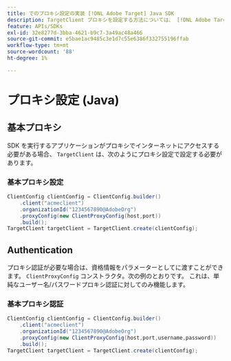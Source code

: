 ```yaml
---
title: でのプロキシ設定の実装 [!DNL Adobe Target] Java SDK
description: TargetClient プロキシを設定する方法については、 [!DNL Adobe Target] Java SDK。
feature: APIs/SDKs
exl-id: 32e8277d-3bba-4621-b9c7-3a49ac48a466
source-git-commit: e5bae1ac9485c3e1d7c55e6386f332755196ffab
workflow-type: tm+mt
source-wordcount: '88'
ht-degree: 1%

---
```


# プロキシ設定 (Java)

## 基本プロキシ

SDK を実行するアプリケーションがプロキシでインターネットにアクセスする必要がある場合、 `TargetClient` は、次のようにプロキシ設定で設定する必要があります。

### 基本プロキシ設定

```java {line-numbers="true"}
ClientConfig clientConfig = ClientConfig.builder()
    .client("acmeclient")
    .organizationId("1234567890@AdobeOrg")
    .proxyConfig(new ClientProxyConfig(host,port))
    .build();
TargetClient targetClient = TargetClient.create(clientConfig);
```

## Authentication

プロキシ認証が必要な場合は、資格情報をパラメーターとしてに渡すことができます。 `ClientProxyConfig` コンストラクタ。次の例のとおりです。 これは、単純なユーザー名/パスワードプロキシ認証に対してのみ機能します。

### 基本プロキシ認証

```java {line-numbers="true"}
ClientConfig clientConfig = ClientConfig.builder()
    .client("acmeclient")
    .organizationId("1234567890@AdobeOrg")
    .proxyConfig(new ClientProxyConfig(host,port,username,password))
    .build();
TargetClient targetClient = TargetClient.create(clientConfig);
```
